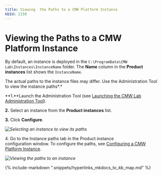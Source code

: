```yaml
---
title: Viewing  the Paths to a CMW Platform Instance
kbId: 2150
---
```



# Viewing the Paths to a CMW Platform Instance

By default, an instance is deployed in the `C:\ProgramData\CMW Lab\Instances\InstanceName` folder. The **Name** column in the **Product instances** list shows the `InstanceName`.

The actual paths to the instance files may differ. Use the Administration Tool to view the instance paths*.*

**1.**Launch the Administration Tool (see [Launching the CMW Lab Administration Tool](https://kb.cmwlab.com/article.php?id=2132)).

**2.** Select an instance from the **Product instances** list.

**3.** Click **Configure**.

_![Selecting an instance to view its paths](https://kb.cmwlab.com/assets/img_642a9a7a1e4af.png)_

4. Go to the Instance paths tab in the Product instance configuration window. To configure the paths, see [Configuring a CMW Platform Instance](https://kb.comindware.ru/article.php?id=2141).

_![Viewing the paths to an instance](https://kb.cmwlab.com/assets/img_642a9ad0bdd07.png)_

{% include-markdown ".snippets/hyperlinks_mkdocs_to_kb_map.md" %}
